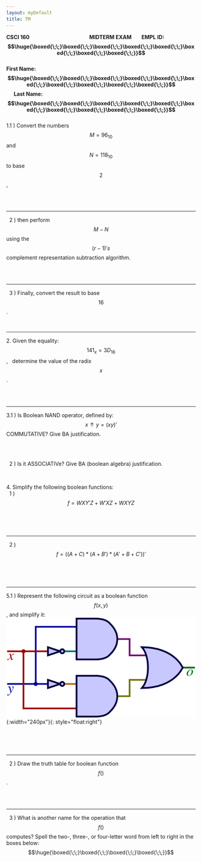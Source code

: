 ```yaml
---
layout: myDefault
title: TM
---
```

  
  
**CSCI 160&nbsp; &nbsp; &nbsp; &nbsp; &nbsp; &nbsp; &nbsp; &nbsp; &nbsp;  &nbsp; &nbsp; &nbsp; &nbsp;  &nbsp; &nbsp; &nbsp; &nbsp; &nbsp; &nbsp; &nbsp; &nbsp; &nbsp; &nbsp; &nbsp; MIDTERM EXAM &nbsp;&nbsp; &nbsp; &nbsp; EMPL ID: &nbsp;  $$\huge{\boxed{\;\;}\boxed{\;\;}\boxed{\;\;}\boxed{\;\;}\boxed{\;\;}\boxed{\;\;}\boxed{\;\;}\boxed{\;\;}}$$ <br/> First Name: &nbsp; $$\huge{\boxed{\;\;}\boxed{\;\;}\boxed{\;\;}\boxed{\;\;}\boxed{\;\;}\boxed{\;\;}\boxed{\;\;}\boxed{\;\;}\boxed{\;\;}\boxed{\;\;}}$$ &nbsp;&nbsp; &nbsp;  &nbsp;Last Name: &nbsp; $$\huge{\boxed{\;\;}\boxed{\;\;}\boxed{\;\;}\boxed{\;\;}\boxed{\;\;}\boxed{\;\;}\boxed{\;\;}\boxed{\;\;}\boxed{\;\;}\boxed{\;\;}}$$**  
1\.1 )  Convert the numbers $$M = 96_{10}$$ and $$N = 118_{10}$$ to base $$2$$,  
  
<br/>  
<br/>  
  
____________________________________________________________________________________________________________  
 &nbsp; 2 )  then perform $$M-N$$ using the $$(r-1)'s$$ complement representation subtraction algorithm.  
  
<br/>  
<br/>  
  
____________________________________________________________________________________________________________  
 &nbsp; 3 )  Finally, convert the result to base $$16$$.  
  
<br/>  
  
____________________________________________________________________________________________________________  
2\.  Given the equality: &nbsp; $$141_x = 3D_{16}$$ , &nbsp; determine the value of the radix $$x$$.  
  
<br/>  
<br/>  
  
____________________________________________________________________________________________________________  
3\.1 )  Is Boolean NAND operator, defined by: $$x \uparrow y = (xy)'$$ COMMUTATIVE? Give BA justification.  
  
<br/>  
<br/>  
  
 &nbsp; 2 )  Is it ASSOCIATIVe? Give BA (boolean algebra) justification.  
  
<br/>  
  
4\.  Simplify the following boolean functions:  
 &nbsp; 1 )  $$ f = WXY'Z + W'XZ + WXYZ $$  
  
<br/>  
  
<br/>  
<br/>  
  
____________________________________________________________________________________________________________  
 &nbsp; 2 )  $$ f = ( ( A + C ) * ( A + B' ) * ( A' + B + C' ) )' $$  
  
<br/>  
  
<br/>  
<br/>  
  
____________________________________________________________________________________________________________  
5\.1 )  Represent the following circuit as a boolean function $$f(x,\, y)$$, and simplify it: ![](XOR.png){:width="240px"}{: style="float:right"}  
  
<br/>  
<br/>  
<br>
  
____________________________________________________________________________________________________________  
 &nbsp; 2 )  Draw the truth table for boolean function $$f()$$.  
  
<br/>  
<br/>  
  
____________________________________________________________________________________________________________  
 &nbsp; 3 )  What is another name for the operation that $$f()$$ computes?  Spell the two-, three-, or four-letter word from left to right in the boxes below:  
$$\huge{\boxed{\;\;}\boxed{\;\;}\boxed{\;\;}\boxed{\;\;}}$$
